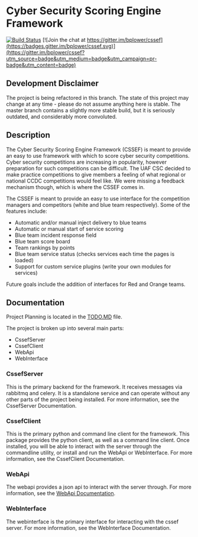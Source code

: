 # Cyber Security Scoring Engine Framework 

[![Build Status](https://travis-ci.org/bplower/cssef.svg?branch=refactor)](https://travis-ci.org/bplower/cssef)
[![Join the chat at https://gitter.im/bplower/cssef](https://badges.gitter.im/bplower/cssef.svg)](https://gitter.im/bplower/cssef?utm_source=badge&utm_medium=badge&utm_campaign=pr-badge&utm_content=badge)


## Development Disclaimer
The project is being refactored in this branch. The state of this project may change at any time - please do not assume anything here is stable. The master branch contains a slightly more stable build, but it is seriously outdated, and considerably more convoluted.

## Description
The Cyber Security Scoring Engine Framework (CSSEF) is meant to provide an easy to use framework with which to score cyber security competitions. Cyber security competitions are increasing in popularity, however preparation for such competitions can be difficult. The UAF CSC decided to make practice competitions to give members a feeling of what regional or national CCDC competitions would feel like. We were missing a feedback mechanism though, which is where the CSSEF comes in.

The CSSEF is meant to provide an easy to use interface for the competition managers and competitors (white and blue team respectively). Some of the features include:
* Automatic and/or manual inject delivery to blue teams
* Automatic or manual start of service scoring
* Blue team incident response field
* Blue team score board
* Team rankings by points
* Blue team service status (checks services each time the pages is loaded)
* Support for custom service plugins (write your own modules for services)

Future goals include the addition of interfaces for Red and Orange teams.

## Documentation
Project Planning is located in the [TODO.MD](https://github.com/bplower/cssef/blob/refactor/TODO.md) file.<br>

The project is broken up into several main parts:
* CssefServer
* CssefClient
* WebApi
* WebInterface

### CssefServer
This is the primary backend for the framework. It receives messages via rabbitmq and celery. It is a standalone service and can operate without any other parts of the project being installed. For more information, see the CssefServer Documentation.

### CssefClient
This is the primary python and command line client for the framework. This package provides the python client, as well as a command line client. Once installed, you will be able to interact with the server through the commandline utility, or install and run the WebApi or WebInterface. For more information, see the CssefClient Documentation.

### WebApi
The webapi provides a json api to interact with the server through. For more information, see the [WebApi Documentation](https://github.com/bplower/cssef/blob/refactor/ScoringEngine/WebApi/README.md).

### WebInterface
The webinterface is the primary interface for interacting with the cssef server. For more information, see the WebInterface Documentation.
